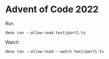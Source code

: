 # Advent of Code 2022

Run
```
deno run --allow-read test/part1.ts
```

Watch
```
deno run --allow-read --watch test/part1.ts
```
